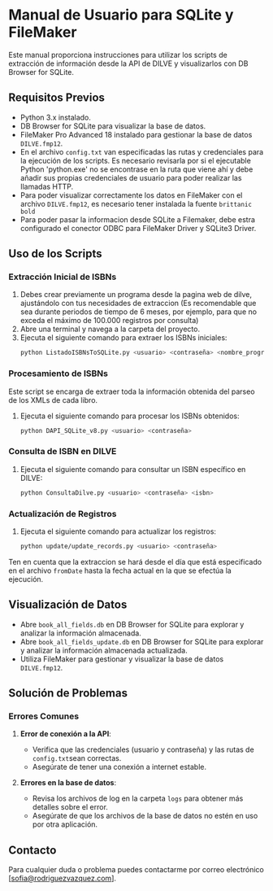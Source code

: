 # Manual de Usuario para SQLite y FileMaker

Este manual proporciona instrucciones para utilizar los scripts de extracción de información desde la API de DILVE y visualizarlos con DB Browser for SQLite.

## Requisitos Previos

- Python 3.x instalado.
- DB Browser for SQLite para visualizar la base de datos.
- FileMaker Pro Advanced 18 instalado para gestionar la base de datos `DILVE.fmp12`.
- En el archivo `config.txt` van especificadas las rutas y credenciales para la ejecución de los scripts. Es necesario revisarla por si el ejecutable Python 'python.exe' no se encontrase en la ruta que viene ahí y debe añadir sus propias credenciales de usuario para poder realizar las llamadas HTTP.
- Para poder visualizar correctamente los datos en FileMaker con el archivo `DILVE.fmp12`, es necesario tener instalada la fuente `brittanic bold`
- Para poder pasar la informacion desde SQLite a Filemaker, debe estra configurado el conector ODBC para FileMaker Driver y SQLite3 Driver.

## Uso de los Scripts
### Extracción Inicial de ISBNs

1. Debes crear previamente un programa desde la pagina web de dilve, ajustándolo con tus necesidades de extraccion
   (Es recomendable que sea durante periodos de tiempo de 6 meses, por ejemplo, para que no exceda el máximo de
   100.000 registros por consulta)
2. Abre una terminal y navega a la carpeta del proyecto.
3. Ejecuta el siguiente comando para extraer los ISBNs iniciales:
    ```sh
    python ListadoISBNsToSQLite.py <usuario> <contraseña> <nombre_programa>
    ```

### Procesamiento de ISBNs

Este script se encarga de extraer toda la información obtenida del parseo de los XMLs de cada libro.
1. Ejecuta el siguiente comando para procesar los ISBNs obtenidos:
    ```sh
    python DAPI_SQLite_v8.py <usuario> <contraseña>
    ```

### Consulta de ISBN en DILVE

1. Ejecuta el siguiente comando para consultar un ISBN específico en DILVE:
    ```sh
    python ConsultaDilve.py <usuario> <contraseña> <isbn>
    ```

### Actualización de Registros

1. Ejecuta el siguiente comando para actualizar los registros:
    ```sh
    python update/update_records.py <usuario> <contraseña>
    ```
Ten en cuenta que la extraccion se hará desde el día que está especificado en el archivo `fromDate` hasta la fecha actual en la que se efectúa la ejecución.

## Visualización de Datos

- Abre `book_all_fields.db` en DB Browser for SQLite para explorar y analizar la información almacenada.
- Abre `book_all_fields_update.db` en DB Browser for SQLite para explorar y analizar la información almacenada actualizada.
- Utiliza FileMaker para gestionar y visualizar la base de datos `DILVE.fmp12`.

## Solución de Problemas

### Errores Comunes

1. **Error de conexión a la API**:
    - Verifica que las credenciales (usuario y contraseña) y las rutas de `config.txt`sean correctas.
    - Asegúrate de tener una conexión a internet estable.

2. **Errores en la base de datos**:
    - Revisa los archivos de log en la carpeta `logs` para obtener más detalles sobre el error.
    - Asegúrate de que los archivos de la base de datos no estén en uso por otra aplicación.

## Contacto

Para cualquier duda o problema puedes contactarme por correo electrónico [sofia@rodriguezvazquez.com].
